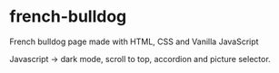 # french-bulldog
French bulldog page made with HTML, CSS and Vanilla JavaScript

Javascript -> dark mode, scroll to top, accordion and picture selector.
